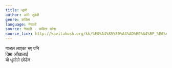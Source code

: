 ```yaml
---
title: धृ्लो
author: अभि सुवेदी
genre: कविता
language: नेपाली
source: नेपाली - कविता कोश
source_link: http://kavitakosh.org/kk/%E0%A4%85%E0%A4%AD%E0%A4%BF_%E0%A4%B8%E0%A5%81%E0%A4%B5%E0%A5%87%E0%A4%A6%E0%A5%80
---
```


गाजल लाएका भए पनि  
तिम्रा आँखालाई  
यो धृ्लोले छोडेन
